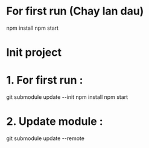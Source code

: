 # For first run (Chay lan dau)
npm install
npm start
# Init project

# 1. For first run :  
git submodule update --init
npm install
npm start

# 2. Update module : 
git submodule update --remote





